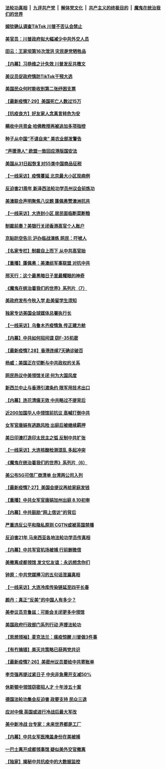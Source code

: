 ####  [法轮功真相](../../../../basic/blob/master/README.md?t=07300431) &nbsp;|&nbsp; [九评共产党](../../../../9ping.md/blob/master/README.md?t=07300431) &nbsp;|&nbsp; [解体党文化](../../../../jtdwh.md/blob/master/README.md?t=07300431)  &nbsp;|&nbsp; [共产主义的终极目的](../../../../gczydzjmd.md/blob/master/README.md?t=07300431) &nbsp;|&nbsp; [魔鬼在统治我们的世界](../../../../mgztzwmdsj.md/blob/master/README.md?t=07300431) 

#### [姆钦确认调查TikTok 川普不否认会禁止](../pages/nf4514/n12292827.md?t=07300431) 

#### [美官员：川普政府拟大幅减少中共外交人员](../pages/nf4514/n12292598.md?t=07300431) 

#### [田云：王家坝第16次泄洪 灾民是党牺牲品](../pages/nf4514/n12290895.md?t=07300431) 

#### [【内幕】习恭维之计失效 川普发反共檄文](../pages/nf4514/n12280824.md?t=07300431) 

#### [美议员促政府慎防TikTok干预大选](../pages/nf4514/n12291727.md?t=07300431) 

#### [美国民众何时能收到第二张纾困支票](../pages/nf4514/n12290705.md?t=07300431) 

#### [【最新疫情7·29】美国死亡人数过15万](../pages/nf4514/n12290525.md?t=07300431) 

#### [【抗疫良方】好友家人念真言转危为安](../pages/nf4514/n12291219.md?t=07300431) 

#### [瞒收中共资金 哈佛教授再被追加多项指控](../pages/nf4514/n12291361.md?t=07300431) 

#### [种子从中国“不请自来” 美农业部发警告](../pages/nf4514/n12291082.md?t=07300431) 

#### [“声援港人” 欧盟一致回应港版国安法](../pages/nf4514/n12290871.md?t=07300431) 

#### [美国从31日起恢复对55类中国商品征税](../pages/nf4514/n12290545.md?t=07300431) 

#### [【一线采访】疫情蔓延 北京最大小区现病例](../pages/nf4514/n12290486.md?t=07300431) 

#### [反迫害21周年 新泽西法轮功学员州议会前炼功](../pages/nf4514/n12290245.md?t=07300431) 

#### [美澳联合声明聚焦八议题 蓬佩奥赞澳洲抗共](../pages/nf4514/n12290485.md?t=07300431) 

#### [【一线采访】大连封小区 居民面临断菜断粮](../pages/nf4514/n12290493.md?t=07300431) 

#### [制裁前奏？美银行关闭香港高官个人账户](../pages/nf4514/n12290365.md?t=07300431) 

#### [京贴防空告示 沪办临战演练 网民：吓唬人](../pages/nf4514/n12290568.md?t=07300431) 

#### [【名家专栏】制裁自上而下 从中共高官始](../pages/nf4514/n12288333.md?t=07300431) 

#### [【重播】蓬佩奥：美澳组军事联盟 对抗中共](../pages/nf4514/n12289911.md?t=07300431) 

#### [邢天行：这个最黑暗日子里最耀眼的神奇](../pages/nf4514/n12289882.md?t=07300431) 

#### [《魔鬼在统治着我们的世界》系列片（7）](../pages/nf4514/n12283425.md?t=07300431) 

#### [美政府发布今秋入学 赴美留学生须知](../pages/nf4514/n12289944.md?t=07300431) 

#### [独家专访美国全球媒体总署执行长](../pages/nf4514/n12289372.md?t=07300431) 

#### [【一线采访】乌鲁木齐疫情急 传正建方舱](../pages/nf4514/n12289150.md?t=07300431) 

#### [【内幕】中共如何招间谍 窃F-35机密](../pages/nf4514/n12287868.md?t=07300431) 

#### [【最新疫情7.28】香港连续7天确诊破百](../pages/nf4514/n12288202.md?t=07300431) 

#### [杨威：美国正在切断与中共政权的关系](../pages/nf4514/n12288879.md?t=07300431) 

#### [网民热议中美领馆关闭 何为大国风度](../pages/nf4514/n12287708.md?t=07300431) 

#### [新西兰中止与香港引渡条约 限军用技术出口](../pages/nf4514/n12288339.md?t=07300431) 

#### [【内幕】连花清瘟无效 中共略过不提背后](../pages/nf4514/n12288187.md?t=07300431) 

#### [近200加国华人中领馆前抗议 高喊打倒中共](../pages/nf4514/n12288078.md?t=07300431) 

#### [女军官唐娟有逃跑风险 出庭后被继续羁押](../pages/nf4514/n12288131.md?t=07300431) 

#### [美日印澳打造印太民主之弧 反制中共扩张](../pages/nf4514/n12287860.md?t=07300431) 

#### [【一线采访】大连核酸检测混乱 多起冲突](../pages/nf4514/n12287898.md?t=07300431) 

#### [《魔鬼在统治着我们的世界》系列片（6）](../pages/nf4514/n12282314.md?t=07300431) 

#### [美公布5G可信厂商清单 台湾两公司入列](../pages/nf4514/n12287631.md?t=07300431) 

#### [【最新疫情7·27】美国会提议再给家庭发钱](../pages/nf4514/n12283358.md?t=07300431) 

#### [【重播】中共女军官唐娟加州出庭 8.10初审](../pages/nf4514/n12285444.md?t=07300431) 

#### [【内幕】中共鼓励“网上信访”的背后](../pages/nf4514/n12279331.md?t=07300431) 

#### [严重违反公平和隐私原则 CGTN或被英国禁播](../pages/nf4514/n12287511.md?t=07300431) 

#### [反迫害21年 马来西亚各地法轮功学员传真相](../pages/nf4514/n12286646.md?t=07300431) 

#### [【内幕】中共军官机场被捕 行前删微信](../pages/nf4514/n12285522.md?t=07300431) 

#### [美撤离成都领馆 发文忆友谊：永远想念你们](../pages/nf4514/n12286591.md?t=07300431) 

#### [钟原：中共党媒捧习的五句话泄漏真相](../pages/nf4514/n12285622.md?t=07300431) 

#### [【一线采访】大连冷库传染链延至四平长春](../pages/nf4514/n12285688.md?t=07300431) 

#### [颜丹：真正“反美”的中国人有多少？](../pages/nf4514/n12285082.md?t=07300431) 

#### [美参议员克鲁兹：可能会关闭更多中领馆](../pages/nf4514/n12285648.md?t=07300431) 

#### [美国政府行政部门系列行动 声援法轮功](../pages/nf4514/n12285189.md?t=07300431) 

#### [【思想领袖】麦克法兰：瘟疫惊醒 川普做3件事](../pages/nf4514/n12223469.md?t=07300431) 

#### [【有冇搞错】美灭共策略已获两党共识](../pages/nf4514/n12285277.md?t=07300431) 

#### [【最新疫情7·26】美密州议员要给中共寄账单](../pages/nf4514/n12282306.md?t=07300431) 

#### [李克强再提过紧日子 中央非急需开支减50%](../pages/nf4514/n12285212.md?t=07300431) 

#### [休斯顿中领馆窃密招人才 十年涉五十案](../pages/nf4514/n12285211.md?t=07300431) 

#### [德国法轮功集会反迫害 政要支持 民众三退](../pages/nf4514/n12284929.md?t=07300431) 

#### [应对中俄 英国或进行冷战后最大军改](../pages/nf4514/n12284873.md?t=07300431) 

#### [美中新冷战  台专家：未来世界都是工厂](../pages/nf4514/n12284695.md?t=07300431) 

#### [【内幕】中共女军医掩盖身份在美被捕](../pages/nf4514/n12283734.md?t=07300431) 

#### [一巴士离开成都领事馆 疑似美外交官撤离](../pages/nf4514/n12284580.md?t=07300431) 

#### [【独家】揭秘中共抗疫中的大数据监控](../pages/nf4514/n12274382.md?t=07300431) 

